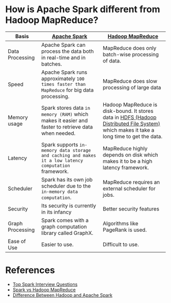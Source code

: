 
# How is Apache Spark different from Hadoop MapReduce?

| Basis            | [Apache Spark](ApacheSpark.md)                                                                        | [Hadoop MapReduce](ApacheHadoop/ApacheMapReduce.md)                                                                                                                    | 
| -----------------|-------------------------------------------------------------------------------------------------------|------------------------------------------------------------------------------------------------------------------------------------------------------------------------|
| Data Processing  | Apache Spark can process the data both in real-time and in batches.                                   | MapReduce does only batch-wise processing of data.                                                                                                                     | 
| Speed            | Apache Spark runs approximately `100 times faster than MapReduce` for big data processing.            | MapReduce does slow processing of large data                                                                                                                           | 
| Memory usage     | Spark stores data `in memory (RAM)` which makes it easier and faster to retrieve data when needed.    | Hadoop MapReduce is disk-bound. It stores data in [HDFS (Hadoop Distributed File System)](ApacheHadoop/ApacheHDFS.md) which makes it take a long time to get the data. | 
| Latency          | Spark supports `in-memory data storage and caching and makes it a low latency computation` framework. | MapReduce highly depends on disk which makes it to be a high latency framework.                                                                                        | 
| Scheduler        | Spark has its own job scheduler due to the `in-memory data computation`.                              | MapReduce requires an external scheduler for jobs.                                                                                                                     | 
| Security         | Its security is currently in its infancy                                                              | Better security features                                                                                                                                               |
| Graph Processing | Spark comes with a graph computation library called GraphX.                                           | Algorithms like PageRank is used.                                                                                                                                      |
| Ease of Use      | Easier to use.                                                                                        | Difficult to use.                                                                                                                                                      |

# References
- [Top Spark Interview Questions](https://www.interviewbit.com/spark-interview-questions/)
- [Spark vs Hadoop MapReduce](https://www.integrate.io/blog/apache-spark-vs-hadoop-mapreduce/)
- [Difference Between Hadoop and Apache Spark](https://www.geeksforgeeks.org/difference-between-hadoop-and-apache-spark/?ref=lbp)